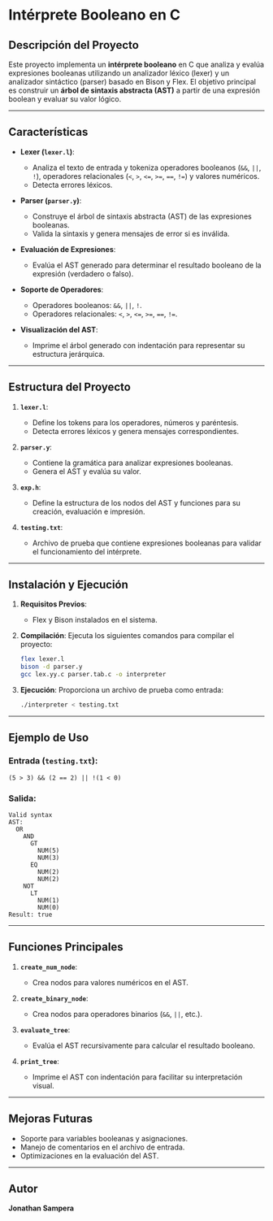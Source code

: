 # Intérprete Booleano en C

## Descripción del Proyecto
Este proyecto implementa un **intérprete booleano** en C que analiza y evalúa expresiones booleanas utilizando un analizador léxico (lexer) y un analizador sintáctico (parser) basado en Bison y Flex. El objetivo principal es construir un **árbol de sintaxis abstracta (AST)** a partir de una expresión boolean y evaluar su valor lógico.

---

## Características

- **Lexer (`lexer.l`)**:
  - Analiza el texto de entrada y tokeniza operadores booleanos (`&&`, `||`, `!`), operadores relacionales (`<`, `>`, `<=`, `>=`, `==`, `!=`) y valores numéricos.
  - Detecta errores léxicos.

- **Parser (`parser.y`)**:
  - Construye el árbol de sintaxis abstracta (AST) de las expresiones booleanas.
  - Valida la sintaxis y genera mensajes de error si es inválida.

- **Evaluación de Expresiones**:
  - Evalúa el AST generado para determinar el resultado booleano de la expresión (verdadero o falso).

- **Soporte de Operadores**:
  - Operadores booleanos: `&&`, `||`, `!`.
  - Operadores relacionales: `<`, `>`, `<=`, `>=`, `==`, `!=`.

- **Visualización del AST**:
  - Imprime el árbol generado con indentación para representar su estructura jerárquica.

---

## Estructura del Proyecto

1. **`lexer.l`**:
   - Define los tokens para los operadores, números y paréntesis.
   - Detecta errores léxicos y genera mensajes correspondientes.

2. **`parser.y`**:
   - Contiene la gramática para analizar expresiones booleanas.
   - Genera el AST y evalúa su valor.

3. **`exp.h`**:
   - Define la estructura de los nodos del AST y funciones para su creación, evaluación e impresión.

4. **`testing.txt`**:
   - Archivo de prueba que contiene expresiones booleanas para validar el funcionamiento del intérprete.

---

## Instalación y Ejecución

1. **Requisitos Previos**:
   - Flex y Bison instalados en el sistema.

2. **Compilación**:
   Ejecuta los siguientes comandos para compilar el proyecto:
   ```bash
   flex lexer.l
   bison -d parser.y
   gcc lex.yy.c parser.tab.c -o interpreter
   ```

3. **Ejecución**:
   Proporciona un archivo de prueba como entrada:
   ```bash
   ./interpreter < testing.txt
   ```

---

## Ejemplo de Uso

### Entrada (`testing.txt`):
```plaintext
(5 > 3) && (2 == 2) || !(1 < 0)
```

### Salida:
```plaintext
Valid syntax
AST:
  OR
    AND
      GT
        NUM(5)
        NUM(3)
      EQ
        NUM(2)
        NUM(2)
    NOT
      LT
        NUM(1)
        NUM(0)
Result: true
```

---

## Funciones Principales

1. **`create_num_node`**:
   - Crea nodos para valores numéricos en el AST.

2. **`create_binary_node`**:
   - Crea nodos para operadores binarios (`&&`, `||`, etc.).

3. **`evaluate_tree`**:
   - Evalúa el AST recursivamente para calcular el resultado booleano.

4. **`print_tree`**:
   - Imprime el AST con indentación para facilitar su interpretación visual.

---

## Mejoras Futuras

- Soporte para variables booleanas y asignaciones.
- Manejo de comentarios en el archivo de entrada.
- Optimizaciones en la evaluación del AST.

---

## Autor
**Jonathan Sampera**


